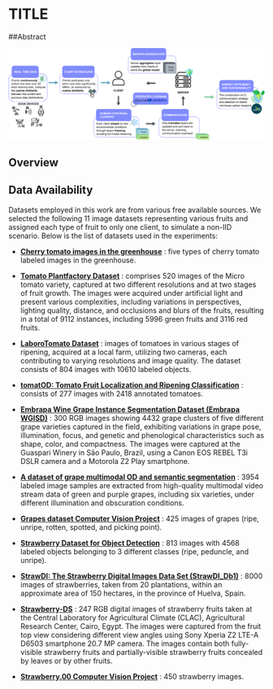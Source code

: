 # TITLE

##Abstract

![Framework](framework.png)

## Overview
## Data Availability
Datasets employed in this work are from various free available sources.  We selected the following 11 image datasets representing various fruits and assigned each type of fruit to only one client, to simulate a non-IID scenario.
Below is the list of datasets used in the experiments:

- **[Cherry tomato images in the greenhouse](#)**  : five types of cherry tomato labeled images in the greenhouse.
    
- **[Tomato Plantfactory Dataset](#)**  : comprises 520 images of the Micro tomato variety, captured at two different resolutions and at two stages of fruit growth. The images were acquired under artificial light and present various complexities, including variations in perspectives, lighting quality, distance, and occlusions and blurs of the fruits, resulting in a total of 9112 instances, including 5996 green fruits and 3116 red fruits.
    
- **[LaboroTomato Dataset](#)**  : images of tomatoes in various stages of ripening, acquired at a local farm, utilizing two cameras, each contributing to varying resolutions and image quality. The dataset consists of 804 images with 10610 labeled objects.

- **[tomatOD: Tomato Fruit Localization and Ripening Classification](#)**  : consists of 277 images with 2418 annotated tomatoes.
    
- **[Embrapa Wine Grape Instance Segmentation Dataset (Embrapa WGISD)](#)**  : 300 RGB images showing 4432 grape clusters of five different grape varieties captured in the field, exhibiting variations in grape pose, illumination, focus, and genetic and phenological characteristics such as shape, color, and compactness. The images were captured at the Guaspari Winery in São Paulo, Brazil, using a Canon EOS REBEL T3i DSLR camera and a Motorola Z2 Play smartphone.

- **[A dataset of grape multimodal OD and semantic segmentation](#)**  : 3954 labeled image samples are extracted from high-quality multimodal video stream data of green and purple grapes, including six varieties, under different illumination and obscuration conditions.
    
- **[Grapes dataset Computer Vision Project](#)**  : 425 images of grapes (ripe, unripe, rotten, spotted, and picking point).
    
- **[Strawberry Dataset for Object Detection](#)**  : 813 images with 4568 labeled objects belonging to 3 different classes (ripe, peduncle, and unripe).
    
- **[StrawDI: The Strawberry Digital Images Data Set (StrawDI\_Db1)](#)**  : 8000 images of strawberries, taken from 20 plantations, within an approximate area of 150 hectares, in the province of Huelva, Spain.
    
- **[Strawberry-DS](#)**  : 247 RGB digital images of strawberry fruits taken at the Central Laboratory for Agricultural Climate (CLAC), Agricultural Research Center, Cairo, Egypt. The images were captured from the fruit top view considering different view angles using Sony Xperia Z2 LTE-A D6503 smartphone 20.7 MP camera. The images contain both fully-visible strawberry fruits and partially-visible strawberry fruits concealed by leaves or by other fruits.
    
- **[Strawberry.00 Computer Vision Project](#)**  : 450 strawberry images.
